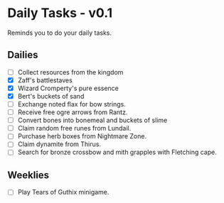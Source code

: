 # Daily Tasks - v0.1
Reminds you to do your daily tasks.

## Dailies
- [ ] Collect resources from the kingdom
- [x] Zaff's battlestaves
- [x] Wizard Cromperty's pure essence
- [x] Bert's buckets of sand
- [ ] Exchange noted flax for bow strings.
- [ ] Receive free ogre arrows from Rantz.
- [ ] Convert bones into bonemeal and buckets of slime
- [ ] Claim random free runes from Lundail.
- [ ] Purchase herb boxes from Nightmare Zone.
- [ ] Claim dynamite from Thirus.
- [ ] Search for bronze crossbow and mith grapples with Fletching cape.

## Weeklies
- [ ] Play Tears of Guthix minigame.
